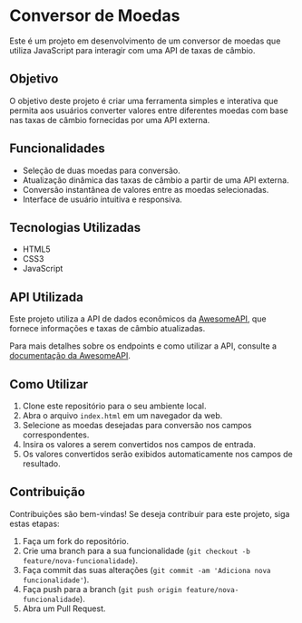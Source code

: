 # Conversor de Moedas

Este é um projeto em desenvolvimento de um conversor de moedas que utiliza JavaScript para interagir com uma API de taxas de câmbio.

## Objetivo

O objetivo deste projeto é criar uma ferramenta simples e interativa que permita aos usuários converter valores entre diferentes moedas com base nas taxas de câmbio fornecidas por uma API externa.

## Funcionalidades

- Seleção de duas moedas para conversão.
- Atualização dinâmica das taxas de câmbio a partir de uma API externa.
- Conversão instantânea de valores entre as moedas selecionadas.
- Interface de usuário intuitiva e responsiva.

## Tecnologias Utilizadas

- HTML5
- CSS3
- JavaScript

## API Utilizada

Este projeto utiliza a API de dados econômicos da [AwesomeAPI](https://economia.awesomeapi.com.br/), que fornece informações e taxas de câmbio atualizadas.

Para mais detalhes sobre os endpoints e como utilizar a API, consulte a [documentação da AwesomeAPI](https://docs.awesomeapi.com.br/).

## Como Utilizar

1. Clone este repositório para o seu ambiente local.
2. Abra o arquivo `index.html` em um navegador da web.
3. Selecione as moedas desejadas para conversão nos campos correspondentes.
4. Insira os valores a serem convertidos nos campos de entrada.
5. Os valores convertidos serão exibidos automaticamente nos campos de resultado.

## Contribuição

Contribuições são bem-vindas! Se deseja contribuir para este projeto, siga estas etapas:

1. Faça um fork do repositório.
2. Crie uma branch para a sua funcionalidade (`git checkout -b feature/nova-funcionalidade`).
3. Faça commit das suas alterações (`git commit -am 'Adiciona nova funcionalidade'`).
4. Faça push para a branch (`git push origin feature/nova-funcionalidade`).
5. Abra um Pull Request.
